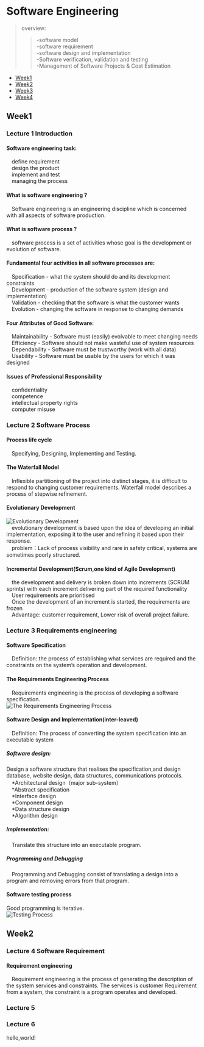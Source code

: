 # Software Engineering  

> overview:  
>> -software model  
>> -software requirement  
>> -software design and implementation  
>> -Software verification, validation and testing  
>> -Management of Software Projects & Cost Estimation


* [Week1](#1)
* [Week2](#2)
* [Week3](#3)
* [Week4](#4)



<h2 id="1">Week1</h2>

### Lecture 1  Introduction  
#### Software engineering task:
&#8195;define requirement  
&#8195;design the product  
&#8195;implement and test  
&#8195;managing the process  

#### What is software engineering ?
&#8195;Software engineering is an engineering discipline which is concerned with all aspects of software production.  
  
#### What is software process ?
&#8195;software process is a set of activities whose goal is the development or evolution of software.  

#### Fundamental four activities in all software processes are:
&#8195;Specification - what the system should do and its development constraints  
&#8195;Development - production of the software system (design and implementation)  
&#8195;Validation - checking that the software is what the customer wants  
&#8195;Evolution - changing the software in response to changing demands  

#### Four Attributes of Good Software: 
&#8195;Maintainability - Software must (easily) evolvable to meet changing needs   
&#8195;Efficiency - Software should not make wasteful use of system resources  
&#8195;Dependability - Software must be trustworthy (work with all data)  
&#8195;Usability - Software must be usable by the users for which it was designed  

#### Issues of Professional Responsibility
&#8195;confidentiality  
&#8195;competence  
&#8195;intellectual property rights  
&#8195;computer misuse  

### Lecture 2  Software Process  
#### Process life cycle
&#8195;Specifying, Designing, Implementing and Testing.

#### The Waterfall Model  
&#8195;Inflexible partitioning of the project into distinct stages, it is difficult to respond to changing customer requirements. Waterfall model describes a process of stepwise refinement.  

#### Evolutionary Development  
![Evolutionary Development](https://s1.ax1x.com/2020/10/15/0ohgF1.md.png)  
&#8195;evolutionary development is based upon the idea of developing an initial implementation, exposing it to the user and refining it based upon their response.  
&#8195;problem：Lack of process visibility and rare in safety critical, systems are sometimes poorly structured.  

#### Incremental Development(Scrum,one kind of Agile Development)
&#8195;the development and delivery is broken down into increments (SCRUM sprints) with each increment delivering part of the required functionality  
&#8195;User requirements are prioritised  
&#8195;Once the development of an increment is started, the requirements are frozen  
&#8195;Advantage: customer requirement, Lower risk of overall project failure.  

### Lecture 3  Requirements engineering  

#### Software Specification
&#8195;Definition: the process of establishing what services are required and the constraints on the system’s operation and development.  

#### The Requirements Engineering Process
&#8195;Requirements engineering is the process of developing a software specification.    
![The Requirements Engineering Process](https://s1.ax1x.com/2020/10/16/0H9hP1.md.png)  

#### Software Design and Implementation(inter-leaved)
&#8195;Definition: The process of converting the system specification into an executable system    
##### Software design:
Design a software structure that realises the specification,and design database, website design, data structures, communications protocols.  
&#8195;*Architectural design（major sub-system）  
&#8195;*Abstract specification  
&#8195;*Interface design  
&#8195;*Component design  
&#8195;*Data structure design  
&#8195;*Algorithm design  

##### Implementation:
&#8195;Translate this structure into an executable program.  

##### Programming and Debugging
&#8195;Programming and Debugging consist of translating a design into a program and removing errors from that program.  

#### Software testing process 
Good programming is iterative.  
![Testing Process](https://pic.downk.cc/item/5f8924341cd1bbb86b63ffcb.png)  

<h2 id="2">Week2</h2>  

### Lecture 4  Software Requirement
#### Requirement engineering 
&#8195;Requirement engineering is the process of generating the description of the system services and constraints. The services is customer Requirement from a system, the constraint is a program operates and developed.  



### Lecture 5  

### Lecture 6  
hello,world!  

